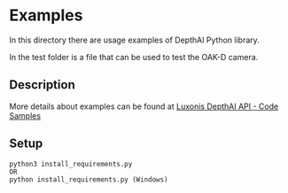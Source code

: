 # Examples

In this directory there are usage examples of DepthAI Python library.

In the test folder is a file that can be used to test the OAK-D camera.

## Description

More details about examples can be found at [Luxonis DepthAI API - Code Samples](https://docs.luxonis.com/projects/api/en/latest/tutorials/code_samples/)

## Setup

```
python3 install_requirements.py
OR
python install_requirements.py (Windows)

```
